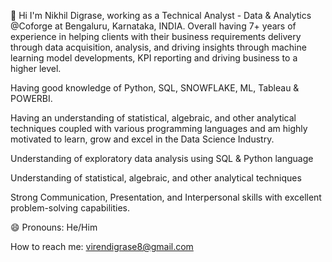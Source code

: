 👋 Hi I'm Nikhil Digrase, working as a Technical Analyst - Data & Analytics @Coforge at Bengaluru, Karnataka, INDIA.
Overall having 7+ years of experience in helping clients with their business requirements delivery through data acquisition, analysis, and driving insights through machine learning model developments, KPI reporting and driving business to a higher level.

Having good knowledge of Python, SQL, SNOWFLAKE, ML, Tableau & POWERBI.

Having an understanding of statistical, algebraic, and other analytical techniques coupled with various programming languages and am highly motivated to learn, grow and excel in the Data Science Industry.

Understanding of exploratory data analysis using SQL & Python language

Understanding of statistical, algebraic, and other analytical techniques

Strong Communication, Presentation, and Interpersonal skills with excellent problem-solving capabilities.

😄 Pronouns: He/Him

How to reach me: virendigrase8@gmail.com
<!---
nikhildigrase17/nikhildigrase17 is a ✨ special ✨ repository because its `README.md` (this file) appears on your GitHub profile.
You can click the Preview link to take a look at your changes.
--->
